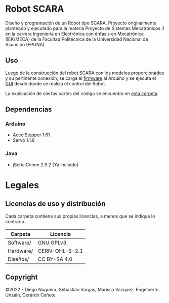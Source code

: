 # Robot SCARA
Diseño y programación de un Robot tipo SCARA. Proyecto originalmente planteado y ejecutado para la materia Proyecto de Sistemas Mecatrónicos II en la carrera Ingeniería en Electrónica con énfasis en Mecatrónica (IEK/MECA) de la Facultad Politécnica de la Universidad Nacional de Asunción (FPUNA).

## Uso
Luego de la construcción del robot SCARA con los modelos proporcionados y su pertinente conexión, se carga el <a href="Software/Firmware/Firmware.ino">firmware</a> al Arduino y se ejecuta el <a href="Software/Gui">GUI</a> desde donde se realiza el control del Robot.

La explicación de ciertas partes del código se encuentra en <a href="Knowledge/SCARA">esta carpeta</a>.

## Dependencias
### Arduino
- AccelStepper 1.61
- Servo 1.1.8

### Java
- jSerialComm 2.9.2 (Ya incluido)

# Legales

## Licencias de uso y distribución
Cada carpeta contiene sus propias licencias, a menos que se indique lo contrario.

|  Carpeta   |    Licencia    |
|------------|----------------|
| Software/  |   GNU GPLv3    |
| Hardware/  | CERN-OHL-S-2.1 |
| Diseños/   |  CC BY-SA 4.0  |

## Copyright
©2022 - Diego Noguera, Sebastián Vargas, Marissa Vazquez, Engelberto Unzain, Gerardo Cañete
